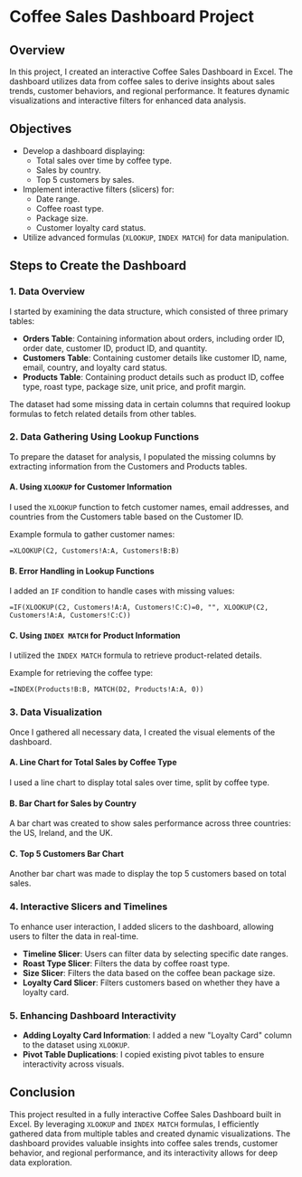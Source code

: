 # Coffee Sales Dashboard Project

## Overview
In this project, I created an interactive Coffee Sales Dashboard in Excel. The dashboard utilizes data from coffee sales to derive insights about sales trends, customer behaviors, and regional performance. It features dynamic visualizations and interactive filters for enhanced data analysis.

## Objectives
- Develop a dashboard displaying:
  - Total sales over time by coffee type.
  - Sales by country.
  - Top 5 customers by sales.
- Implement interactive filters (slicers) for:
  - Date range.
  - Coffee roast type.
  - Package size.
  - Customer loyalty card status.
- Utilize advanced formulas (`XLOOKUP`, `INDEX MATCH`) for data manipulation.

## Steps to Create the Dashboard

### 1. Data Overview
I started by examining the data structure, which consisted of three primary tables:
- **Orders Table**: Containing information about orders, including order ID, order date, customer ID, product ID, and quantity.
- **Customers Table**: Containing customer details like customer ID, name, email, country, and loyalty card status.
- **Products Table**: Containing product details such as product ID, coffee type, roast type, package size, unit price, and profit margin.

The dataset had some missing data in certain columns that required lookup formulas to fetch related details from other tables.

### 2. Data Gathering Using Lookup Functions
To prepare the dataset for analysis, I populated the missing columns by extracting information from the Customers and Products tables.

#### A. Using `XLOOKUP` for Customer Information
I used the `XLOOKUP` function to fetch customer names, email addresses, and countries from the Customers table based on the Customer ID.

Example formula to gather customer names:
```excel
=XLOOKUP(C2, Customers!A:A, Customers!B:B)
```

#### B. Error Handling in Lookup Functions
I added an `IF` condition to handle cases with missing values:
```excel
=IF(XLOOKUP(C2, Customers!A:A, Customers!C:C)=0, "", XLOOKUP(C2, Customers!A:A, Customers!C:C))
```

#### C. Using `INDEX MATCH` for Product Information
I utilized the `INDEX MATCH` formula to retrieve product-related details.

Example for retrieving the coffee type:
```excel
=INDEX(Products!B:B, MATCH(D2, Products!A:A, 0))
```

### 3. Data Visualization
Once I gathered all necessary data, I created the visual elements of the dashboard.

#### A. Line Chart for Total Sales by Coffee Type
I used a line chart to display total sales over time, split by coffee type.

#### B. Bar Chart for Sales by Country
A bar chart was created to show sales performance across three countries: the US, Ireland, and the UK.

#### C. Top 5 Customers Bar Chart
Another bar chart was made to display the top 5 customers based on total sales.

### 4. Interactive Slicers and Timelines
To enhance user interaction, I added slicers to the dashboard, allowing users to filter the data in real-time.

- **Timeline Slicer**: Users can filter data by selecting specific date ranges.
- **Roast Type Slicer**: Filters the data by coffee roast type.
- **Size Slicer**: Filters the data based on the coffee bean package size.
- **Loyalty Card Slicer**: Filters customers based on whether they have a loyalty card.

### 5. Enhancing Dashboard Interactivity
- **Adding Loyalty Card Information**: I added a new "Loyalty Card" column to the dataset using `XLOOKUP`.
- **Pivot Table Duplications**: I copied existing pivot tables to ensure interactivity across visuals.

## Conclusion
This project resulted in a fully interactive Coffee Sales Dashboard built in Excel. By leveraging `XLOOKUP` and `INDEX MATCH` formulas, I efficiently gathered data from multiple tables and created dynamic visualizations. The dashboard provides valuable insights into coffee sales trends, customer behavior, and regional performance, and its interactivity allows for deep data exploration.
